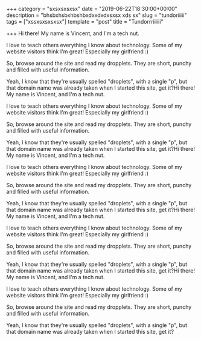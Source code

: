 +++
category = "sxsxsxsxsx"
date = "2019-06-22T18:30:00+00:00"
description = "bhsbxhsbxhbshbxdxxdxdxsxsx xds sx"
slug = "tundoriiiii"
tags = ["xssxsxsxsxsx"]
template = "post"
title = "Tundorrriiiiii"

+++
Hi there! My name is Vincent, and I'm a tech nut.  
  
I love to teach others everything I know about technology. Some of my website visitors think I'm great! Especially my girlfriend :)  
  
So, browse around the site and read my dropplets. They are short, punchy and filled with useful information.  
  
Yeah, I know that they're usually spelled "droplets", with a single "p", but that domain name was already taken when I started this site, get it?Hi there! My name is Vincent, and I'm a tech nut.  
  
I love to teach others everything I know about technology. Some of my website visitors think I'm great! Especially my girlfriend :)  
  
So, browse around the site and read my dropplets. They are short, punchy and filled with useful information.  
  
Yeah, I know that they're usually spelled "droplets", with a single "p", but that domain name was already taken when I started this site, get it?Hi there! My name is Vincent, and I'm a tech nut.  
  
I love to teach others everything I know about technology. Some of my website visitors think I'm great! Especially my girlfriend :)  
  
So, browse around the site and read my dropplets. They are short, punchy and filled with useful information.  
  
Yeah, I know that they're usually spelled "droplets", with a single "p", but that domain name was already taken when I started this site, get it?Hi there! My name is Vincent, and I'm a tech nut.  
  
I love to teach others everything I know about technology. Some of my website visitors think I'm great! Especially my girlfriend :)  
  
So, browse around the site and read my dropplets. They are short, punchy and filled with useful information.  
  
Yeah, I know that they're usually spelled "droplets", with a single "p", but that domain name was already taken when I started this site, get it?Hi there! My name is Vincent, and I'm a tech nut.  
  
I love to teach others everything I know about technology. Some of my website visitors think I'm great! Especially my girlfriend :)  
  
So, browse around the site and read my dropplets. They are short, punchy and filled with useful information.  
  
Yeah, I know that they're usually spelled "droplets", with a single "p", but that domain name was already taken when I started this site, get it?